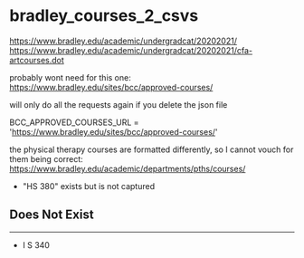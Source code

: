 # bradley_courses_2_csvs

https://www.bradley.edu/academic/undergradcat/20202021/
https://www.bradley.edu/academic/undergradcat/20202021/cfa-artcourses.dot

probably wont need for this one:  https://www.bradley.edu/sites/bcc/approved-courses/

will only do all the requests again if you delete the json file


BCC_APPROVED_COURSES_URL = 'https://www.bradley.edu/sites/bcc/approved-courses/'

the physical therapy courses are formatted differently, so I cannot vouch for them being correct:  https://www.bradley.edu/academic/departments/pths/courses/
* "HS 380" exists but is not captured

## Does Not Exist

---

* I S 340
